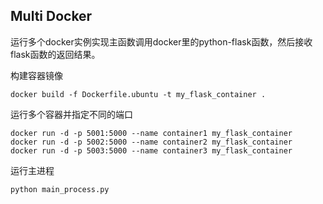 ## Multi Docker
运行多个docker实例实现主函数调用docker里的python-flask函数，然后接收flask函数的返回结果。

构建容器镜像
```
docker build -f Dockerfile.ubuntu -t my_flask_container .
```


运行多个容器并指定不同的端口
```
docker run -d -p 5001:5000 --name container1 my_flask_container
docker run -d -p 5002:5000 --name container2 my_flask_container
docker run -d -p 5003:5000 --name container3 my_flask_container
```

运行主进程
```
python main_process.py
```